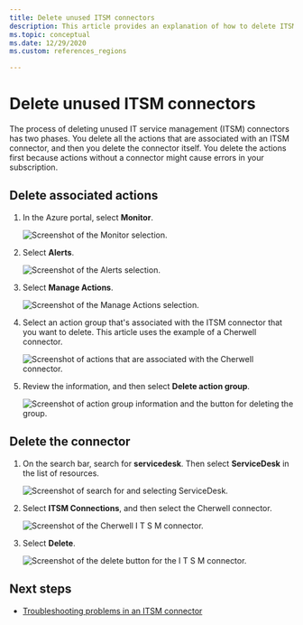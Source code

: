 ```yaml
---
title: Delete unused ITSM connectors
description: This article provides an explanation of how to delete ITSM connectors and the action groups that are associated with it.
ms.topic: conceptual
ms.date: 12/29/2020
ms.custom: references_regions

---
```


# Delete unused ITSM connectors

The process of deleting unused IT service management (ITSM) connectors has two phases. You delete all the actions that are associated with an ITSM connector, and then you delete the connector itself. You delete the actions first because actions without a connector might cause errors in your subscription.

## Delete associated actions

1. In the Azure portal, select **Monitor**.
  
    ![Screenshot of the Monitor selection.](media/itsmc-connector-deletion/itsmc-monitor-selection.png)

2. Select **Alerts**.
   
    ![Screenshot of the Alerts selection.](media/itsmc-connector-deletion/itsmc-alert-selection.png)

3. Select **Manage Actions**.
   
    ![Screenshot of the Manage Actions selection.](media/itsmc-connector-deletion/itsmc-actions-selection.png)

4. Select an action group that's associated with the ITSM connector that you want to delete. This article uses the example of a Cherwell connector.
   
    ![Screenshot of actions that are associated with the Cherwell connector.](media/itsmc-connector-deletion/itsmc-actions-screen.png)

5. Review the information, and then select **Delete action group**.

    ![Screenshot of action group information and the button for deleting the group.](media/itsmc-connector-deletion/itsmc-action-deletion.png)

## Delete the connector

1. On the search bar, search for **servicedesk**. Then select **ServiceDesk** in the list of resources.

    ![Screenshot of search for and selecting ServiceDesk.](media/itsmc-connector-deletion/itsmc-connector-selection.png)

2. Select **ITSM Connections**, and then select the Cherwell connector.

    ![Screenshot of the Cherwell I T S M connector.](media/itsmc-connector-deletion/itsmc-cherwell-connector.png)

3. Select **Delete**.

    ![Screenshot of the delete button for the I T S M connector.](media/itsmc-connector-deletion/itsmc-connector-deletion.png)

## Next steps

* [Troubleshooting problems in an ITSM connector](./itsmc-resync-servicenow.md)
